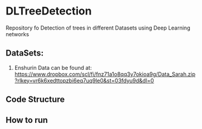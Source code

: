 # DLTreeDetection

Repository fo Detection of trees in different Datasets using Deep Learning networks

## DataSets:

1) Enshurin Data can be found at: https://www.dropbox.com/scl/fi/fnz71a1o8qq3y7okioa9g/Data_Sarah.zip?rlkey=vr6k6xedttopzbi6eq7uq9le0&st=03fdyu9d&dl=0

## Code Structure



## How to run
